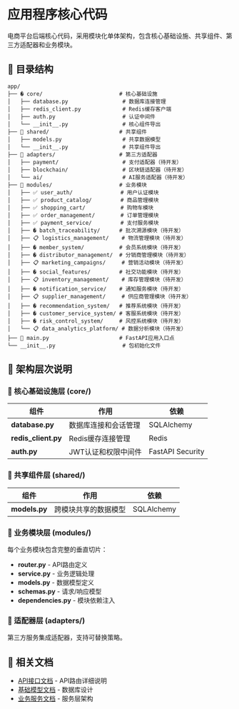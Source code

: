 # 应用程序核心代码

电商平台后端核心代码，采用模块化单体架构，包含核心基础设施、共享组件、第三方适配器和业务模块。

## 📁 目录结构

```
app/
├── � core/                        # 核心基础设施
│   ├── database.py                 # 数据库连接管理
│   ├── redis_client.py             # Redis缓存客户端
│   ├── auth.py                     # 认证中间件
│   └── __init__.py                 # 核心组件导出
├── 🔄 shared/                      # 共享组件
│   ├── models.py                   # 共享数据模型
│   └── __init__.py                 # 共享组件导出
├── 🔌 adapters/                    # 第三方适配器
│   ├── payment/                    # 支付适配器（待开发）
│   ├── blockchain/                 # 区块链适配器（待开发）
│   └── ai/                         # AI服务适配器（待开发）
├── 🏢 modules/                     # 业务模块
│   ├── ✅ user_auth/               # 用户认证模块
│   ├── ✅ product_catalog/         # 商品管理模块
│   ├── ✅ shopping_cart/           # 购物车模块
│   ├── ✅ order_management/        # 订单管理模块
│   ├── ✅ payment_service/         # 支付服务模块
│   ├── � batch_traceability/      # 批次溯源模块（待开发）
│   ├── 📋 logistics_management/    # 物流管理模块（待开发）
│   ├── � member_system/           # 会员系统模块（待开发）
│   ├── � distributor_management/  # 分销商管理模块（待开发）
│   ├── 📋 marketing_campaigns/     # 营销活动模块（待开发）
│   ├── � social_features/         # 社交功能模块（待开发）
│   ├── 📋 inventory_management/    # 库存管理模块（待开发）
│   ├── � notification_service/    # 通知服务模块（待开发）
│   ├── 📋 supplier_management/     # 供应商管理模块（待开发）
│   ├── � recommendation_system/   # 推荐系统模块（待开发）
│   ├── � customer_service_system/ # 客服系统模块（待开发）
│   ├── � risk_control_system/     # 风控系统模块（待开发）
│   └── 📋 data_analytics_platform/ # 数据分析模块（待开发）
├── 🚀 main.py                      # FastAPI应用入口点
└── __init__.py                     # 包初始化文件
```

## 🔑 架构层次说明

### 🔧 核心基础设施层 (core/)
| 组件 | 作用 | 依赖 |
|-----|------|------|
| **database.py** | 数据库连接和会话管理 | SQLAlchemy |
| **redis_client.py** | Redis缓存连接管理 | Redis |
| **auth.py** | JWT认证和权限中间件 | FastAPI Security |

### 🔄 共享组件层 (shared/)
| 组件 | 作用 | 依赖 |
|-----|------|------|
| **models.py** | 跨模块共享的数据模型 | SQLAlchemy |

### 🏢 业务模块层 (modules/)
每个业务模块包含完整的垂直切片：
- **router.py** - API路由定义
- **service.py** - 业务逻辑处理
- **models.py** - 数据模型定义
- **schemas.py** - 请求/响应模型
- **dependencies.py** - 模块依赖注入

### 🔌 适配器层 (adapters/)
第三方服务集成适配器，支持可替换策略。

## 🔗 相关文档

- [API接口文档](api/README.md) - API路由详细说明
- [基础模型文档](../docs/modules/base-models/) - 数据库设计
- [业务服务文档](services/README.md) - 服务层架构